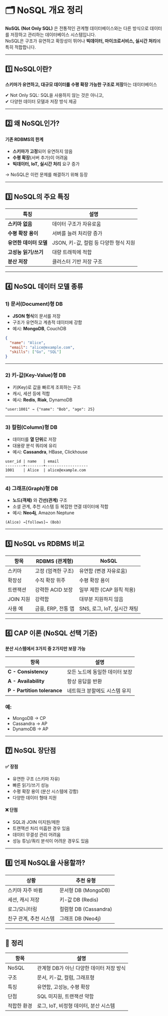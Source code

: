 # 🗂️ NoSQL 개요 정리

**NoSQL (Not Only SQL)** 은 전통적인 관계형 데이터베이스와는 다른 방식으로 데이터를 저장하고 관리하는 데이터베이스 시스템입니다.  
NoSQL은 구조가 유연하고 확장성이 뛰어나 **빅데이터, 마이크로서비스, 실시간 처리**에 특히 적합합니다.  

---

## 1️⃣ NoSQL이란?

**스키마가 유연하고, 대규모 데이터를 수평 확장 가능한 구조로 저장**하는 데이터베이스  

✔ Not Only SQL: SQL을 사용하지 않는 것은 아니고,  
✔ 다양한 데이터 모델과 저장 방식 제공

---

## 2️⃣ 왜 NoSQL인가?

#### 기존 RDBMS의 한계
- **스키마가 고정**되어 유연하지 않음
- **수평 확장**(서버 추가)이 어려움
- **빅데이터, IoT, 실시간 처리** 요구 증가

→ NoSQL은 이런 문제를 해결하기 위해 등장

---

## 3️⃣ NoSQL의 주요 특징

| 특징 | 설명 |
|------|------|
| **스키마 없음** | 데이터 구조가 자유로움 |
| **수평 확장 용이** | 서버를 늘려 처리량 증가 |
| **유연한 데이터 모델** | JSON, 키-값, 컬럼 등 다양한 형식 지원 |
| **고성능 읽기/쓰기** | 대량 트래픽에 적합 |
| **분산 저장** | 클러스터 기반 저장 구조 |

---

## 4️⃣ NoSQL 데이터 모델 종류

### 1) 문서(Document)형 DB

- **JSON 형식**의 문서를 저장
- 구조가 유연하고 계층적 데이터에 강함
- 예시: **MongoDB**, CouchDB

```json
{
  "name": "Alice",
  "email": "alice@example.com",
  "skills": ["Go", "SQL"]
}
```

---

### 2) 키-값(Key-Value)형 DB

- 키(Key)로 값을 빠르게 조회하는 구조
- 캐시, 세션 등에 적합
- 예시: **Redis**, **Riak**, DynamoDB

```
"user:1001" → {"name": "Bob", "age": 25}
```

---

### 3) 컬럼(Column)형 DB

- 데이터를 **열 단위**로 저장
- 대용량 분석 쿼리에 유리
- 예시: **Cassandra**, HBase, Clickhouse

```
user_id | name   | email
--------+--------+-------------------
1001    | Alice  | alice@example.com
```

---

### 4) 그래프(Graph)형 DB

- **노드(객체)** 와 **간선(관계)** 구조
- 소셜 관계, 추천 시스템 등 복잡한 연결 데이터에 적합
- 예시: **Neo4j**, Amazon Neptune

```
(Alice) →[follows]→ (Bob)
```

---

## 5️⃣ NoSQL vs RDBMS 비교

| 항목 | RDBMS (관계형) | NoSQL |
|------|----------------|--------|
| 스키마 | 고정 (엄격한 구조) | 유연함 (변경 자유로움) |
| 확장성 | 수직 확장 위주 | 수평 확장 용이 |
| 트랜잭션 | 강력한 ACID 보장 | 일부 제한 (CAP 원칙 적용) |
| JOIN 지원 | 강력함 | 대부분 지원하지 않음 |
| 사용 예 | 금융, ERP, 전통 앱 | SNS, 로그, IoT, 실시간 채팅 |

---

## 6️⃣ CAP 이론 (NoSQL 선택 기준)

**분산 시스템에서 3가지 중 2가지만 보장 가능**

| 항목 | 설명 |
|------|------|
| **C - Consistency** | 모든 노드에 동일한 데이터 보장 |
| **A - Availability** | 항상 응답을 반환 |
| **P - Partition tolerance** | 네트워크 분할에도 시스템 유지 |

### 예:
- MongoDB → CP
- Cassandra → AP
- DynamoDB → AP

---

## 7️⃣ NoSQL 장단점

#### ✅ 장점

- 유연한 구조 (스키마 자유)
- 빠른 읽기/쓰기 성능
- 수평 확장 용이 (분산 시스템에 강함)
- 다양한 데이터 형태 지원

#### ❌ 단점

- SQL과 JOIN 미지원/제한
- 트랜잭션 처리 미흡한 경우 있음
- 데이터 무결성 관리 어려움
- 성능 튜닝/쿼리 분석이 어려운 경우도 있음

---

## 8️⃣ 언제 NoSQL을 사용할까?

| 상황 | 추천 유형 |
|------|------------|
| 스키마 자주 바뀜 | 문서형 DB (MongoDB) |
| 세션, 캐시 저장 | 키-값 DB (Redis) |
| 로그/모니터링 | 컬럼형 DB (Cassandra) |
| 친구 관계, 추천 시스템 | 그래프 DB (Neo4j) |

---

## 🎯 정리

| 항목 | 설명 |
|------|------|
| NoSQL | 관계형 DB가 아닌 다양한 데이터 저장 방식 |
| 구조 | 문서, 키-값, 컬럼, 그래프형 |
| 특징 | 유연함, 고성능, 수평 확장 |
| 단점 | SQL 미지원, 트랜잭션 약함 |
| 적합한 환경 | 로그, IoT, 비정형 데이터, 분산 시스템 |
